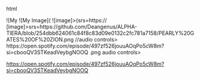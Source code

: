 html
<!DOCTYPE html>
 <head>![My ![My Image](
  <body>![image]>(srs=https:// [image]>srs=https://github.com/Deangenus/ALPHA-TIERA/blob/254dbb624061c84f8c83d09e0132c2fc781a7158/PEARLY%20GATES%20OF%20ZION.png //audio controls>
https://open.spotify.com/episode/497zf526jouuAOqPo5cW8m?si=cbooQV3STKeadVeybgNOOQ
  .png
 audio controls>
  <source src="horse.ogg" type="audio/ogg">
  <source src="horse.mp3" type="audio/mpeg">

</audio>https://open.spotify.com/episode/497zf526jouuAOqPo5cW8m?si=cbooQV3STKeadVeybgNOOQ















  

```


